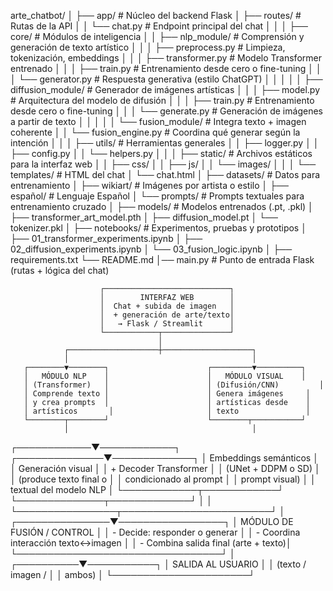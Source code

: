 arte_chatbot/
│
├── app/                            # Núcleo del backend Flask
│   ├── routes/                     # Rutas de la API
│   │   └── chat.py                 # Endpoint principal del chat
│   │
│   ├── core/                       # Módulos de inteligencia
│   │   ├── nlp_module/             # Comprensión y generación de texto artístico
│   │   │   ├── preprocess.py       # Limpieza, tokenización, embeddings
│   │   │   ├── transformer.py      # Modelo Transformer entrenado
│   │   │   ├── train.py            # Entrenamiento desde cero o fine-tuning
│   │   │   └── generator.py        # Respuesta generativa (estilo ChatGPT)
│   │   │
│   │   ├── diffusion_module/       # Generador de imágenes artísticas
│   │   │   ├── model.py            # Arquitectura del modelo de difusión
│   │   │   ├── train.py            # Entrenamiento desde cero o fine-tuning
│   │   │   └── generate.py         # Generación de imágenes a partir de texto
│   │   │
│   │   └── fusion_module/          # Integra texto + imagen coherente
│   │       └── fusion_engine.py    # Coordina qué generar según la intención
│   │
│   ├── utils/                      # Herramientas generales
│   │   ├── logger.py
│   │   ├── config.py
│   │   └── helpers.py
│   │
│   ├── static/                     # Archivos estáticos para la interfaz web
│   │   ├── css/
│   │   ├── js/
│   │   └── images/
│   │
│   └── templates/                  # HTML del chat
│       └── chat.html
│
├── datasets/                       # Datos para entrenamiento
│   ├── wikiart/                    # Imágenes por artista o estilo
│   ├── español/                    # Lenguaje Español
│   └── prompts/                    # Prompts textuales para entrenamiento cruzado
│
├── models/                         # Modelos entrenados (.pt, .pkl)
│   ├── transformer_art_model.pth
│   ├── diffusion_model.pt
│   └── tokenizer.pkl
│
├── notebooks/                      # Experimentos, pruebas y prototipos
│   ├── 01_transformer_experiments.ipynb
│   ├── 02_diffusion_experiments.ipynb
│   └── 03_fusion_logic.ipynb
│
├── requirements.txt
└── README.md
│── main.py                     # Punto de entrada Flask (rutas + lógica del chat)





                        ┌────────────────────────────┐
                        │        INTERFAZ WEB        │
                        │  Chat + subida de imagen   │
                        │  + generación de arte/texto│
                        │   → Flask / Streamlit      │
                        └────────────┬───────────────┘
                                     │
                ┌────────────────────┼────────────────────┐
                │                                         │
       ┌────────▼────────┐                      ┌─────────▼──────────┐
       │   MÓDULO NLP    │                      │   MÓDULO VISUAL    │
       │ (Transformer)   │                      │ (Difusión/CNN)         │
       │ Comprende texto │                      │ Genera imágenes     │
       │ y crea prompts  │                      │ artísticas desde    │
       │ artísticos       │                     │ texto               │
       └────────┬────────┘                      └────────┬───────────┘
                │                                         │
   ┌────────────▼────────────┐             ┌──────────────▼─────────────┐
   │  Embeddings semánticos  │             │   Generación visual        │
   │  + Decoder Transformer  │             │   (UNet + DDPM o SD)       │
   │  (produce texto final o │             │   condicionado al prompt   │
   │   prompt visual)        │             │   textual del modelo NLP   │
   └────────────┬────────────┘             └──────────────┬─────────────┘
                │                                         │
                └────────────────┬────────────────────────┘
                                 │
                 ┌───────────────▼─────────────────┐
                 │     MÓDULO DE FUSIÓN / CONTROL  │
                 │ - Decide: responder o generar    │
                 │ - Coordina interacción texto↔imagen │
                 │ - Combina salida final (arte + texto)│
                 └─────────────────────────────────┘
                                 │
                      ┌──────────▼───────────┐
                      │  SALIDA AL USUARIO   │
                      │  (texto / imagen /   │
                      │   ambos)             │
                      └──────────────────────┘
